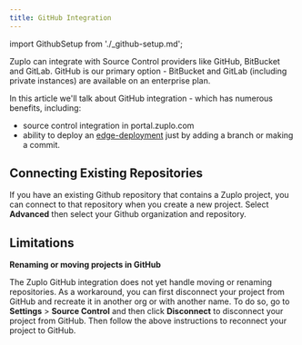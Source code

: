 ```yaml
---
title: GitHub Integration
---
```


import GithubSetup from './\_github-setup.md';

Zuplo can integrate with Source Control providers like GitHub, BitBucket and
GitLab. GitHub is our primary option - BitBucket and GitLab (including private
instances) are available on an enterprise plan.

In this article we'll talk about GitHub integration - which has numerous
benefits, including:

- source control integration in portal.zuplo.com
- ability to deploy an [edge-deployment](../articles/environments.md) just by
  adding a branch or making a commit.

<GithubSetup />

## Connecting Existing Repositories

If you have an existing Github repository that contains a Zuplo project, you can
connect to that repository when you create a new project. Select **Advanced**
then select your Github organization and repository.

<Screenshot
src="https://cdn.zuplo.com/assets/f09aa7ac-abc0-4f20-9e41-df42b7761748.png"
size="sm" />

## Limitations

**Renaming or moving projects in GitHub**

The Zuplo GitHub integration does not yet handle moving or renaming
repositories. As a workaround, you can first disconnect your project from GitHub
and recreate it in another org or with another name. To do so, go to
**Settings** > **Source Control** and then click **Disconnect** to disconnect
your project from GitHub. Then follow the above instructions to reconnect your
project to GitHub.
